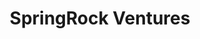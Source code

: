 ---
layout: firm_page
title: "SpringRock Ventures"
id: "springrockventures.com"
permalink: "/springrockventuresspringrockventures.com/"
website: "https://springrockventures.com"
offices: "Seattle (United States)"
investment_stages: "Seed, Series A, Series B"
portfolio_companies: "Abett, Adolor, Airspan, Alpha, Aquantive, Artemis, BiPar, BlueBox, Bright.md, C-SATS, Carrum Health, CurvaFix, Cyrus Biotechnology, DexCare, Finsphere, Fresh Health, Grin, HemoSense, Hint Health, Human API, Illumina, Indemand Interpreting, InterNAP, KLOwen, Loudeye Technologies, NextStep, Nura, Inc., Opya, Outbound AI, Overjet, Polyverse, Rosetta Inpharmatics, Sabrix, Saykara, SignalSoft, SmileMD, Tegic Communications, ThirdEye, Vascular Solutions, Viathan, Virtudent, Willo, Xcyte Therapies, Inc., OtoNexus, Aqueduct"
portfolio_link: "https://springrockventures.com/companies/"
investment_markets: "Digital Health, Devices, Services, Oral Health, SaaS, Consumerization/Ecommerce of Healthcare, IT, Wellness, HIPAA"
founded_year: "2015"
description: "SpringRock Ventures invests in early to late-stage, high-growth healthcare and technology companies. They focus on digital health, devices, and services, providing support through their network and expertise. The firm invests $2 million to $5 million per company."
linkedin: "https://www.linkedin.com/company/springrockventures"
twitter: ""
instagram: ""
team_page: "https://springrockventures.com/team/"
investor_type: "Venture Capital"
crunchbase: "https://www.crunchbase.com/organization/springrock-ventures"
pitchbook: "https://pitchbook.com/profiles/investor/126033-67"

# SEO Optimization
meta_title: "SpringRock Ventures - VC Firm - projectstartups.com"
meta_description: "SpringRock Ventures, SpringRock Ventures invests in early to late-stage, high-growth healthcare and technology companies. They focus on digital health, devices, and servic..."
meta_keywords: "SpringRock Ventures, Digital Health, Devices, Services, Oral Health, SaaS, Consumerization/Ecommerce of Healthcare, IT, Wellness, HIPAA, VC firm, venture capital, startup investor, projectstartups.com"
canonical_url: "https://vc.projectstartups.com/springrockventuresspringrockventures.com/"
---